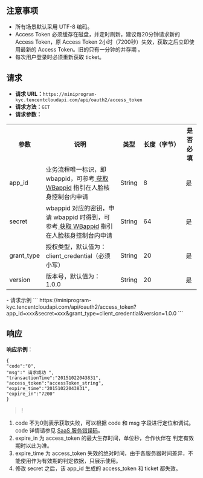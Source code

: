 ## 注意事项
- 所有场景默认采用 UTF-8 编码。
- Access Token 必须缓存在磁盘，并定时刷新，建议每20分钟请求新的 Access Token，原 Access Token 2小时（7200秒）失效，获取之后立即使用最新的 Access Token。旧的只有一分钟的并存期 。
- 每次用户登录时必须重新获取 ticket。

## 请求
- **请求 URL：**`https://miniprogram-kyc.tencentcloudapi.com/api/oauth2/access_token`	
- **请求方法：**`GET` 
- **请求参数：**
<table><tbody>
<tr><th>参数</th><th>说明</th><th>类型</th><th><nobr>长度（字节）</nobr></th><th>是否必填</th></tr>
<tr>
<td>app_id</td>
<td>业务流程唯一标识，即 wbappid，可参考<a href="https://cloud.tencent.com/document/product/1007/49634"> 获取 WBappid</a>  指引在人脸核身控制台内申请</td><td>	String	</td><td>8</td><td>	是</td></tr>
<tr>
<td>secret</td>
<td>wbappid 对应的密钥，申请 wbappid 时得到，可参考<a href="https://cloud.tencent.com/document/product/1007/49634"> 获取 WBappid</a>  指引在人脸核身控制台内申请</td>
<td>String</td>
<td>64</td>
<td>是</td>
</tr>
<tr>
<td>grant_type</td>
<td>授权类型，默认值为：client_credential（必须小写）</td>
<td>String</td>
<td>20</td>
<td>是</td>
</tr>
<tr>
<td>version</td>
<td>版本号，默认值为：1.0.0</td>
<td>String</td>
<td>20</td>
<td>是</td>
</tr>
</tbody></table>
- 请求示例
```
https://miniprogram-kyc.tencentcloudapi.com/api/oauth2/access_token?app_id=xxx&secret=xxx&grant_type=client_credential&version=1.0.0
```

## 响应
**响应示例**：

```
{
"code":"0",
"msg":" 请求成功 ", 
"transactionTime":"20151022043831", 
"access_token":"accessToken_string", 
"expire_time":"20151022043831",
"expire_in":"7200"
}
```


>!
1. code 不为0则表示获取失败，可以根据 code 和 msg 字段进行定位和调试。code 详情请参见 [SaaS 服务错误码](https://cloud.tencent.com/document/product/1007/47912)。
2. expire_in 为 access_token 的最大生存时间，单位秒，合作伙伴在 判定有效期时以此为准。
3. expire_time 为 access_token 失效的绝对时间，由于各服务器时间差异，不能使用作为有效期的判定依据，只展示使用。
4. 修改 secret 之后，该 app_id 生成的 access_token 和 ticket 都失效。















